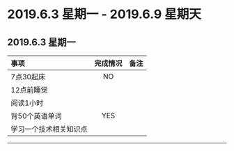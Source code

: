 # **2019.6.3 星期一 - 2019.6.9 星期天**


## 2019.6.3 星期一

| 事项                   | 完成情况 | 备注 |
| :--------------------- | :------: | :--- |
| 7点30起床              |    NO    |      |
| 12点前睡觉             |          |
| 阅读1小时              |          |
| 背50个英语单词         |   YES    |
| 学习一个技术相关知识点 |          |

***
